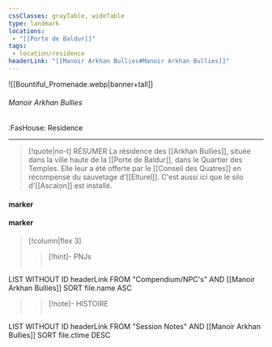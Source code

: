 ```yaml
---
cssClasses: grayTable, wideTable
type: landmark
locations:
 - "[[Porte de Baldur]]"
tags:
 - location/residence
headerLink: "[[Manoir Arkhan Bullies#Manoir Arkhan Bullies]]"
---
```


![[Bountiful_Promenade.webp|banner+tall]]
###### Manoir Arkhan Bullies
<span class="sub2">:FasHouse: Residence</span>
___

> [!quote|no-t] RÉSUMER
>La résidence des [[Arkhan Bullies]], située dans la ville haute de la [[Porte de Baldur]], dans le Quartier des Temples. Elle leur a été offerte par le [[Conseil des Quatres]] en récompense du sauvetage d'[[Elturel]]. C'est aussi ici que le silo d'[[Ascalon]] est installé.

#### marker


<span class="clearfix"></span>

#### marker
> [!column|flex 3]
> > [!hint]-  PNJs
> >```dataview
LIST WITHOUT ID headerLink
FROM "Compendium/NPC's" AND [[Manoir Arkhan Bullies]]
SORT file.name ASC
> 
>> [!note]- HISTOIRE
>>```dataview
LIST WITHOUT ID headerLink
FROM "Session Notes" AND [[Manoir Arkhan Bullies]]
SORT file.ctime DESC